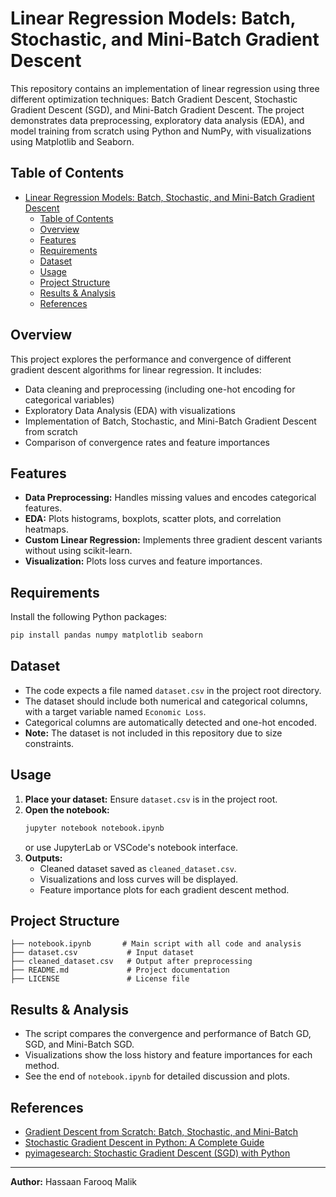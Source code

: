 # Linear Regression Models: Batch, Stochastic, and Mini-Batch Gradient Descent

This repository contains an implementation of linear regression using three different optimization techniques: Batch Gradient Descent, Stochastic Gradient Descent (SGD), and Mini-Batch Gradient Descent. The project demonstrates data preprocessing, exploratory data analysis (EDA), and model training from scratch using Python and NumPy, with visualizations using Matplotlib and Seaborn.

## Table of Contents
- [Linear Regression Models: Batch, Stochastic, and Mini-Batch Gradient Descent](#linear-regression-models-batch-stochastic-and-mini-batch-gradient-descent)
  - [Table of Contents](#table-of-contents)
  - [Overview](#overview)
  - [Features](#features)
  - [Requirements](#requirements)
  - [Dataset](#dataset)
  - [Usage](#usage)
  - [Project Structure](#project-structure)
  - [Results \& Analysis](#results--analysis)
  - [References](#references)

## Overview
This project explores the performance and convergence of different gradient descent algorithms for linear regression. It includes:
- Data cleaning and preprocessing (including one-hot encoding for categorical variables)
- Exploratory Data Analysis (EDA) with visualizations
- Implementation of Batch, Stochastic, and Mini-Batch Gradient Descent from scratch
- Comparison of convergence rates and feature importances

## Features
- **Data Preprocessing:** Handles missing values and encodes categorical features.
- **EDA:** Plots histograms, boxplots, scatter plots, and correlation heatmaps.
- **Custom Linear Regression:** Implements three gradient descent variants without using scikit-learn.
- **Visualization:** Plots loss curves and feature importances.

## Requirements
Install the following Python packages:
```bash
pip install pandas numpy matplotlib seaborn
```

## Dataset
- The code expects a file named `dataset.csv` in the project root directory.
- The dataset should include both numerical and categorical columns, with a target variable named `Economic Loss`.
- Categorical columns are automatically detected and one-hot encoded.
- **Note:** The dataset is not included in this repository due to size constraints.

## Usage
1. **Place your dataset:** Ensure `dataset.csv` is in the project root.
2. **Open the notebook:**
   ```bash
   jupyter notebook notebook.ipynb
   ```
   or use JupyterLab or VSCode's notebook interface.
3. **Outputs:**
   - Cleaned dataset saved as `cleaned_dataset.csv`.
   - Visualizations and loss curves will be displayed.
   - Feature importance plots for each gradient descent method.

## Project Structure
```
├── notebook.ipynb       # Main script with all code and analysis
├── dataset.csv           # Input dataset
├── cleaned_dataset.csv   # Output after preprocessing
├── README.md             # Project documentation
├── LICENSE               # License file
```

## Results & Analysis
- The script compares the convergence and performance of Batch GD, SGD, and Mini-Batch SGD.
- Visualizations show the loss history and feature importances for each method.
- See the end of `notebook.ipynb` for detailed discussion and plots.

## References
- [Gradient Descent from Scratch: Batch, Stochastic, and Mini-Batch](https://medium.com/@jaleeladejumo/gradient-descent-from-scratch-batch-gradient-descent-stochastic-gradient-descent-and-mini-batch-def681187473)
- [Stochastic Gradient Descent in Python: A Complete Guide](https://medium.com/@dhirendrachoudhary_96193/stochastic-gradient-descent-in-python-a-complete-guide-for-ml-optimization-c140de6119dc)
- [pyimagesearch: Stochastic Gradient Descent (SGD) with Python](https://pyimagesearch.com/2016/10/17/stochastic-gradient-descent-sgd-with-python/)

---
**Author:** Hassaan Farooq Malik
